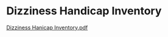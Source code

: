 # Dizziness Handicap Inventory

[Dizziness Hanicap Inventory.pdf](Dizziness%20Handicap%20Inventory%20f3a11eaf86654505a1c230693d1010a9/Dizziness_Hanicap_Inventory.pdf)